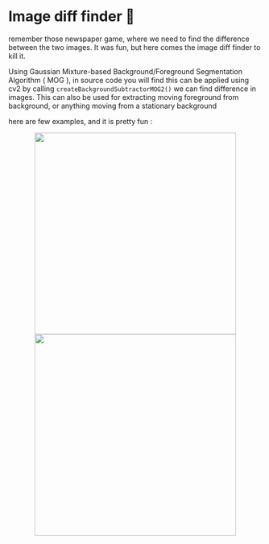 # Image diff finder 📸

remember those newspaper game, where we need to find the difference between the two images.
It was fun, but here comes the image diff finder to kill it.

Using Gaussian Mixture-based Background/Foreground Segmentation Algorithm ( MOG ),
in source code you will find this can be applied using cv2 by calling 
```createBackgroundSubtractorMOG2()``` we can find difference in images.
This can also be used for extracting moving foreground from background, 
or anything moving from a stationary background

here are few examples, and it is pretty fun :

<div align="center"><img src='opencv/diff1.png' height='400'><img src='opencv/diff2.png' height='400'></div>
